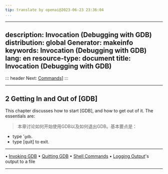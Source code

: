 ```yaml
---
tip: translate by openai@2023-06-23 23:36:04
...
```

---
description: Invocation (Debugging with GDB)
distribution: global
Generator: makeinfo
keywords: Invocation (Debugging with GDB)
lang: en
resource-type: document
title: Invocation (Debugging with GDB)
---
::: header
Next: [Commands](Commands.html#Commands)]
:::

---

## 2 Getting In and Out of [GDB]


This chapter discusses how to start [GDB], and how to get out of it. The essentials are:

> 本章讨论如何开始使用GDB以及如何退出GDB。基本要点是：

- type '`gdb`.
- type [quit] to exit.

---

• [Invoking GDB](Invoking-GDB.html#Invoking-GDB)
• [Quitting GDB](Quitting-GDB.html#Quitting-GDB)
• [Shell Commands](Shell-Commands.html#Shell-Commands)
• [Logging Output](Logging-Output.html#Logging-Output)'s output to a file

---
